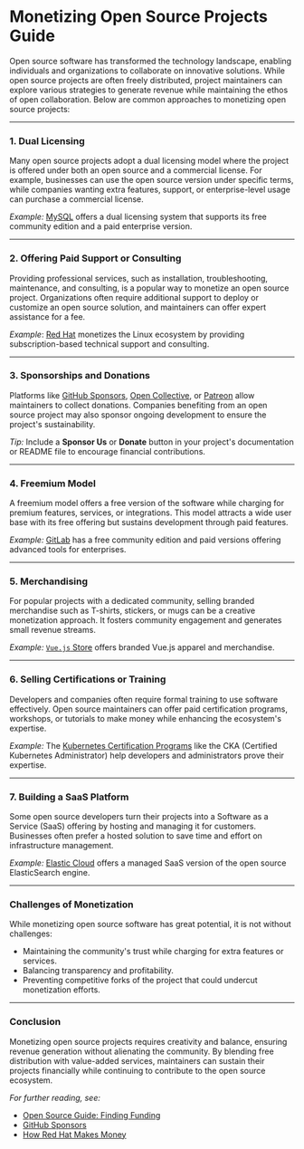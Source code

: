 # Monetizing Open Source Projects Guide

Open source software has transformed the technology landscape, enabling individuals and organizations to collaborate on innovative solutions. While open source projects are often freely distributed, project maintainers can explore various strategies to generate revenue while maintaining the ethos of open collaboration. Below are common approaches to monetizing open source projects:

---

### 1. **Dual Licensing**
Many open source projects adopt a dual licensing model where the project is offered under both an open source and a commercial license. For example, businesses can use the open source version under specific terms, while companies wanting extra features, support, or enterprise-level usage can purchase a commercial license.

*Example:* [MySQL](https://www.mysql.com/) offers a dual licensing system that supports its free community edition and a paid enterprise version.

---

### 2. **Offering Paid Support or Consulting**
Providing professional services, such as installation, troubleshooting, maintenance, and consulting, is a popular way to monetize an open source project. Organizations often require additional support to deploy or customize an open source solution, and maintainers can offer expert assistance for a fee.

*Example*: [Red Hat](https://www.redhat.com/) monetizes the Linux ecosystem by providing subscription-based technical support and consulting.

---

### 3. **Sponsorships and Donations**
Platforms like [GitHub Sponsors](https://github.com/sponsors), [Open Collective](https://opencollective.com/), or [Patreon](https://www.patreon.com/) allow maintainers to collect donations. Companies benefiting from an open source project may also sponsor ongoing development to ensure the project's sustainability.

*Tip:* Include a **Sponsor Us** or **Donate** button in your project's documentation or README file to encourage financial contributions.

---

### 4. **Freemium Model**
A freemium model offers a free version of the software while charging for premium features, services, or integrations. This model attracts a wide user base with its free offering but sustains development through paid features.

*Example:* [GitLab](https://about.gitlab.com/) has a free community edition and paid versions offering advanced tools for enterprises.

---

### 5. **Merchandising**
For popular projects with a dedicated community, selling branded merchandise such as T-shirts, stickers, or mugs can be a creative monetization approach. It fosters community engagement and generates small revenue streams.

*Example:* [`Vue.js` Store](https://store.vuejs.org/) offers branded Vue.js apparel and merchandise.

---

### 6. **Selling Certifications or Training**
Developers and companies often require formal training to use software effectively. Open source maintainers can offer paid certification programs, workshops, or tutorials to make money while enhancing the ecosystem's expertise.

*Example:* The [Kubernetes Certification Programs](https://kubernetes.io/training/) like the CKA (Certified Kubernetes Administrator) help developers and administrators prove their expertise.

---

### 7. **Building a SaaS Platform**
Some open source developers turn their projects into a Software as a Service (SaaS) offering by hosting and managing it for customers. Businesses often prefer a hosted solution to save time and effort on infrastructure management.

*Example:* [Elastic Cloud](https://www.elastic.co/cloud/) offers a managed SaaS version of the open source ElasticSearch engine.

---

### Challenges of Monetization
While monetizing open source software has great potential, it is not without challenges:
- Maintaining the community's trust while charging for extra features or services.
- Balancing transparency and profitability.
- Preventing competitive forks of the project that could undercut monetization efforts.

---

### Conclusion
Monetizing open source projects requires creativity and balance, ensuring revenue generation without alienating the community. By blending free distribution with value-added services, maintainers can sustain their projects financially while continuing to contribute to the open source ecosystem.

_For further reading, see:_  
- [Open Source Guide: Finding Funding](https://opensource.guide/funding/)  
- [GitHub Sponsors](https://github.com/sponsors)  
- [How Red Hat Makes Money](https://redhat.com/en/topics/open-source/what-is-open-source-business-model)
